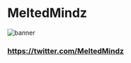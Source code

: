 # MeltedMindz 

![banner](https://github.com/user-attachments/assets/1b344614-9c14-4f03-a772-b67ef7830ad9)


### https://twitter.com/MeltedMindz

<!--
**MeltedMindz/MeltedMindz** is a ✨ _special_ ✨ repository because its `README.md` (this file) appears on your GitHub profile.

Here are some ideas to get you started:

- 🔭 I’m currently working on ...
- 🌱 I’m currently learning ...
- 👯 I’m looking to collaborate on ...
- 🤔 I’m looking for help with ...
- 💬 Ask me about ...
- 📫 How to reach me: ...
- 😄 Pronouns: ...
- ⚡ Fun fact: ...
-->
